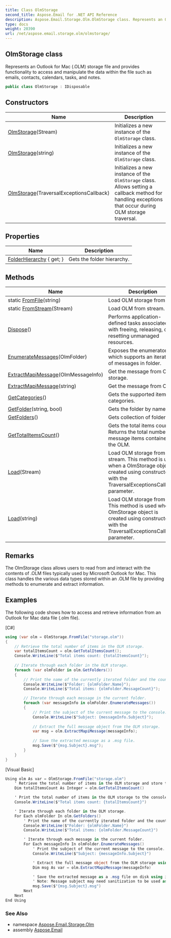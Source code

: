 ```yaml
---
title: Class OlmStorage
second_title: Aspose.Email for .NET API Reference
description: Aspose.Email.Storage.Olm.OlmStorage class. Represents an Outlook for Mac .OLM storage file and provides functionality to access and manipulate the data within the file such as emails contacts calendars tasks and notes
type: docs
weight: 20390
url: /net/aspose.email.storage.olm/olmstorage/
---
```

## OlmStorage class

Represents an Outlook for Mac (.OLM) storage file and provides functionality to access and manipulate the data within the file such as emails, contacts, calendars, tasks, and notes.

```csharp
public class OlmStorage : IDisposable
```

## Constructors

| Name | Description |
| --- | --- |
| [OlmStorage](olmstorage/#constructor_1)(Stream) | Initializes a new instance of the `OlmStorage` class. |
| [OlmStorage](olmstorage/#constructor_2)(string) | Initializes a new instance of the `OlmStorage` class. |
| [OlmStorage](olmstorage/#constructor)(TraversalExceptionsCallback) | Initializes a new instance of the `OlmStorage` class. Allows setting a callback method for handling exceptions that occur during OLM storage traversal. |

## Properties

| Name | Description |
| --- | --- |
| [FolderHierarchy](../../aspose.email.storage.olm/olmstorage/folderhierarchy/) { get; } | Gets the folder hierarchy. |

## Methods

| Name | Description |
| --- | --- |
| static [FromFile](../../aspose.email.storage.olm/olmstorage/fromfile/)(string) | Load OLM storage from file. |
| static [FromStream](../../aspose.email.storage.olm/olmstorage/fromstream/)(Stream) | Load OLM from stream. |
| [Dispose](../../aspose.email.storage.olm/olmstorage/dispose/)() | Performs application-defined tasks associated with freeing, releasing, or resetting unmanaged resources. |
| [EnumerateMessages](../../aspose.email.storage.olm/olmstorage/enumeratemessages/)(OlmFolder) | Exposes the enumerator, which supports an iteration of messages in folder. |
| [ExtractMapiMessage](../../aspose.email.storage.olm/olmstorage/extractmapimessage/#extractmapimessage)(OlmMessageInfo) | Get the message from OLM storage. |
| [ExtractMapiMessage](../../aspose.email.storage.olm/olmstorage/extractmapimessage/#extractmapimessage_1)(string) | Get the message from OLM. |
| [GetCategories](../../aspose.email.storage.olm/olmstorage/getcategories/)() | Gets the supported item categories. |
| [GetFolder](../../aspose.email.storage.olm/olmstorage/getfolder/)(string, bool) | Gets the folder by name. |
| [GetFolders](../../aspose.email.storage.olm/olmstorage/getfolders/)() | Gets collection of folders. |
| [GetTotalItemsCount](../../aspose.email.storage.olm/olmstorage/gettotalitemscount/)() | Gets the total items count. Returns the total number of message items contained in the OLM. |
| [Load](../../aspose.email.storage.olm/olmstorage/load/#load)(Stream) | Load OLM storage from stream. This method is used when a OlmStorage object is created using constructor with the TraversalExceptionsCallback parameter. |
| [Load](../../aspose.email.storage.olm/olmstorage/load/#load_1)(string) | Load OLM storage from file. This method is used when a OlmStorage object is created using constructor with the TraversalExceptionsCallback parameter. |

## Remarks

The OlmStorage class allows users to read from and interact with the contents of .OLM files typically used by Microsoft Outlook for Mac. This class handles the various data types stored within an .OLM file by providing methods to enumerate and extract information.

## Examples

The following code shows how to access and retrieve information from an Outlook for Mac data file (.olm file).

[C#]

```csharp
using (var olm = OlmStorage.FromFile("storage.olm"))
{
    // Retrieve the total number of items in the OLM storage.
    var totalItemsCount = olm.GetTotalItemsCount();
    Console.WriteLine($"Total items count: {totalItemsCount}");
    
    // Iterate through each folder in the OLM storage.
    foreach (var olmFolder in olm.GetFolders())
    {
        // Print the name of the currently iterated folder and the count of messages it contains.
        Console.WriteLine($"Folder: {olmFolder.Name}");
        Console.WriteLine($"Total items: {olmFolder.MessageCount}");

        // Iterate through each message in the current folder.
        foreach (var messageInfo in olmFolder.EnumerateMessages())
        {
            // Print the subject of the current message to the console.
            Console.WriteLine($"Subject: {messageInfo.Subject}");
            
            // Extract the full message object from the OLM storage.
            var msg = olm.ExtractMapiMessage(messageInfo);
            
            // Save the extracted message as a .msg file.
            msg.Save($"{msg.Subject}.msg");
        }
    }
}
```

[Visual Basic]

```csharp
Using olm As var = OlmStorage.FromFile("storage.olm")
    ' Retrieve the total number of items in the OLM storage and store the count in totalItemsCount.
    Dim totalItemsCount As Integer = olm.GetTotalItemsCount()

    ' Print the total number of items in the OLM storage to the console.
    Console.WriteLine($"Total items count: {totalItemsCount}")

    ' Iterate through each folder in the OLM storage.
    For Each olmFolder In olm.GetFolders()
        ' Print the name of the currently iterated folder and the count of messages it contains.
        Console.WriteLine($"Folder: {olmFolder.Name}")
        Console.WriteLine($"Total items: {olmFolder.MessageCount}")

        ' Iterate through each message in the current folder.
        For Each messageInfo In olmFolder.EnumerateMessages()
            ' Print the subject of the current message to the console.
            Console.WriteLine($"Subject: {messageInfo.Subject}")

            ' Extract the full message object from the OLM storage using the information from messageInfo.
            Dim msg As var = olm.ExtractMapiMessage(messageInfo)

            ' Save the extracted message as a .msg file on disk using its subject as the filename.
            ' Note: Message subject may need sanitization to be used as a valid filename.
            msg.Save($"{msg.Subject}.msg")
        Next
    Next
End Using
```

### See Also

* namespace [Aspose.Email.Storage.Olm](../../aspose.email.storage.olm/)
* assembly [Aspose.Email](../../)



